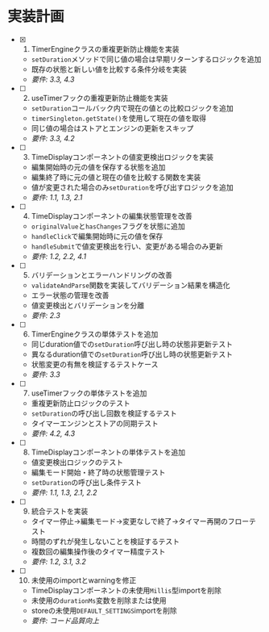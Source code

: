 # 実装計画

- [x] 1. TimerEngineクラスの重複更新防止機能を実装
  - `setDuration`メソッドで同じ値の場合は早期リターンするロジックを追加
  - 既存の状態と新しい値を比較する条件分岐を実装
  - _要件: 3.3, 4.3_

- [ ] 2. useTimerフックの重複更新防止機能を実装
  - `setDuration`コールバック内で現在の値との比較ロジックを追加
  - `timerSingleton.getState()`を使用して現在の値を取得
  - 同じ値の場合はストアとエンジンの更新をスキップ
  - _要件: 3.3, 4.2_

- [ ] 3. TimeDisplayコンポーネントの値変更検出ロジックを実装
  - 編集開始時の元の値を保存する状態を追加
  - 編集終了時に元の値と現在の値を比較する関数を実装
  - 値が変更された場合のみ`setDuration`を呼び出すロジックを追加
  - _要件: 1.1, 1.3, 2.1_

- [ ] 4. TimeDisplayコンポーネントの編集状態管理を改善
  - `originalValue`と`hasChanges`フラグを状態に追加
  - `handleClick`で編集開始時に元の値を保存
  - `handleSubmit`で値変更検出を行い、変更がある場合のみ更新
  - _要件: 1.2, 2.2, 4.1_

- [ ] 5. バリデーションとエラーハンドリングの改善
  - `validateAndParse`関数を実装してバリデーション結果を構造化
  - エラー状態の管理を改善
  - 値変更検出とバリデーションを分離
  - _要件: 2.3_

- [ ] 6. TimerEngineクラスの単体テストを追加
  - 同じduration値での`setDuration`呼び出し時の状態非更新テスト
  - 異なるduration値での`setDuration`呼び出し時の状態更新テスト
  - 状態変更の有無を検証するテストケース
  - _要件: 3.3_

- [ ] 7. useTimerフックの単体テストを追加
  - 重複更新防止ロジックのテスト
  - `setDuration`の呼び出し回数を検証するテスト
  - タイマーエンジンとストアの同期テスト
  - _要件: 4.2, 4.3_

- [ ] 8. TimeDisplayコンポーネントの単体テストを追加
  - 値変更検出ロジックのテスト
  - 編集モード開始・終了時の状態管理テスト
  - `setDuration`の呼び出し条件テスト
  - _要件: 1.1, 1.3, 2.1, 2.2_

- [ ] 9. 統合テストを実装
  - タイマー停止→編集モード→変更なしで終了→タイマー再開のフローテスト
  - 時間のずれが発生しないことを検証するテスト
  - 複数回の編集操作後のタイマー精度テスト
  - _要件: 1.2, 3.1, 3.2_

- [ ] 10. 未使用のimportとwarningを修正
  - TimeDisplayコンポーネントの未使用`Millis`型importを削除
  - 未使用の`durationMs`変数を削除または使用
  - storeの未使用`DEFAULT_SETTINGS`importを削除
  - _要件: コード品質向上_